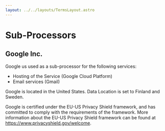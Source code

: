 ```yaml
---
layout: ../../layouts/TermsLayout.astro
---
```

# Sub-Processors

## Google Inc.

Google us used as a sub-processor for the following services:
- Hosting of the Service (Google Cloud Platform)
- Email services (Gmail)

Google is located in the United States. Data Location is set to Finland and
Sweden.

Google is certified under the EU-US Privacy Shield framework, and has
committed to comply with the requirements of the framework. More information
about the EU-US Privacy Shield framework can be found at
https://www.privacyshield.gov/welcome.
